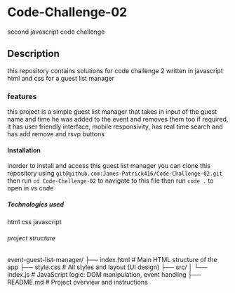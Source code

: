 # Code-Challenge-02

second javascript code challenge

## Description

this repository contains solutions for code challenge 2 written in javascript html and css for a guest list manager

### features 
this project is a simple guest list manager that takes in input of the guest name and time he was added to the event and removes them too if required, it has user friendly interface, mobile responsivity, has real time search and has add  remove and rsvp buttons 

#### Installation
inorder to install and access this guest list manager you can clone this repository
using `git@github.com:James-Patrick416/Code-Challenge-02.git` then run `cd Code-Challenge-02`
to navigate to this file then run `code .` to open in vs code

##### Technologies used

html
 css
 javascript

###### project structure 

event-guest-list-manager/
├── index.html                # Main HTML structure of the app
├── style.css                 # All styles and layout (UI design)
├── src/
│   └── index.js              # JavaScript logic: DOM manipulation, event handling
├── README.md                 # Project overview and instructions
